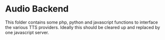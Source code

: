 # Audio Backend

This folder contains some php, python and javascript functions to interface the various TTS providers.
Ideally this should be cleared up and replaced by one javascript server.
